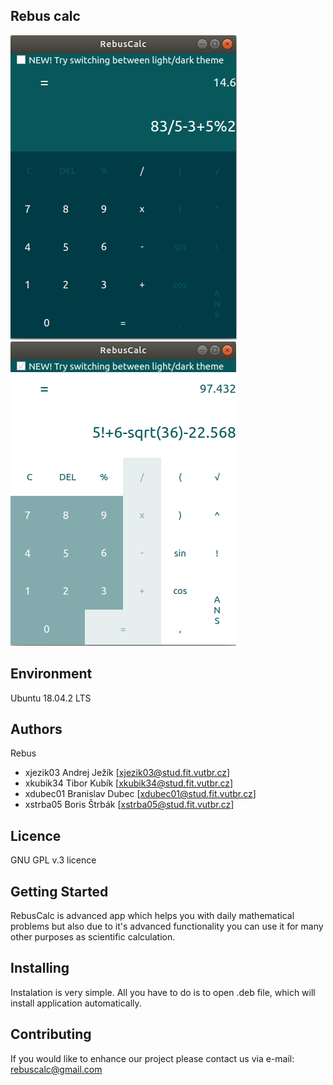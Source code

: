 Rebus calc
---------

![Screenshot](screenshot1.png)
![Screenshot](screenshot2.png)

Environment
---------

Ubuntu 18.04.2 LTS


Authors
------

Rebus
- xjezik03 Andrej Ježík [xjezik03@stud.fit.vutbr.cz]
- xkubik34 Tibor Kubík  [xkubik34@stud.fit.vutbr.cz]
- xdubec01 Branislav Dubec  [xdubec01@stud.fit.vutbr.cz]
- xstrba05 Boris Štrbák [xstrba05@stud.fit.vutbr.cz]

Licence
-------

GNU GPL v.3 licence

Getting Started
---------------

RebusCalc is advanced app which helps you with daily mathematical problems but also due to it's advanced functionality you can use it for many other purposes as scientific calculation.


Installing
----------

Instalation is very simple. All you have to do is to open .deb file, which will install application automatically.

Contributing
------------

If you would like to enhance our project please contact us via e-mail: rebuscalc@gmail.com


